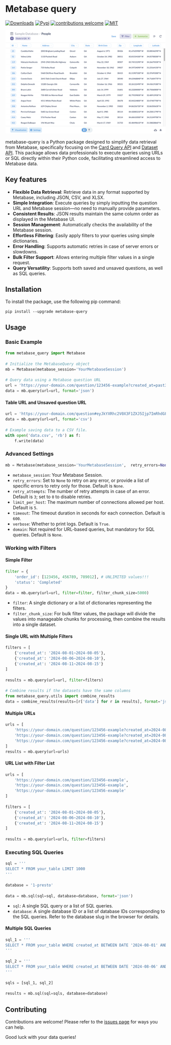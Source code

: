 # Metabase query
[![Downloads](https://img.shields.io/pypi/dm/metabase-query)](https://pypi.org/project/metabase-query)
[![Pypi](https://img.shields.io/pypi/v/metabase-query)](https://pypi.org/project/metabase-query)
[![contributions welcome](https://img.shields.io/badge/contributions-welcome-brightgreen.svg)](https://github.com/tranngocminhhieu/metabase-query/issues)
[![MIT](https://img.shields.io/github/license/tranngocminhhieu/metabase-query)](https://github.com/tranngocminhhieu/metabase-query/blob/main/LICENSE)

![example-table.png](https://raw.githubusercontent.com/tranngocminhhieu/metabase-query/main/example-table.png)

metabase-query is a Python package designed to simplify data retrieval from Metabase, specifically focusing on the [Card Query API](https://www.metabase.com/docs/latest/api/card#post-apicardcard-idqueryexport-format) and [Dataset API](https://www.metabase.com/docs/latest/api/dataset#post-apidatasetexport-format). This package allows data professionals to execute queries using URLs or SQL directly within their Python code, facilitating streamlined access to Metabase data.

## Key features
- **Flexible Data Retrieval**: Retrieve data in any format supported by Metabase, including JSON, CSV, and XLSX.
- **Simple Integration**: Execute queries by simply inputting the question URL and Metabase session—no need to manually provide parameters.
- **Consistent Results**: JSON results maintain the same column order as displayed in the Metabase UI.
- **Session Management**: Automatically checks the availability of the Metabase session.
- **Effortless Filtering**: Easily apply filters to your queries using simple dictionaries.
- **Error Handling**: Supports automatic retries in case of server errors or slowdowns.
- **Bulk Filter Support**: Allows entering multiple filter values in a single request.
- **Query Versatility**: Supports both saved and unsaved questions, as well as SQL queries.

## Installation
To install the package, use the following pip command:
```shell
pip install --upgrade metabase-query
```

## Usage

### Basic Example
```python
from metabase_query import Metabase

# Initialize the MetabaseQuery object
mb = Metabase(metabase_session='YourMetabaseSession')

# Query data using a Metabase question URL
url = 'https://your-domain.com/question/123456-example?created_at=past3months'
data = mb.query(url=url, format='json')
```

#### Table URL and Unsaved question URL

```python
url = 'https://your-domain.com/question#eyJkYXRhc2V0X3F1ZXJ5Ijp7ImRhdGFiYXNlIjo2LCJxdWVyeSI6eyJzb3VyY2UtdGFibGUiOjQ4MzV9LCJ0eXBlIjoicXVlcnkifSwiZGlzcGxheSI6InRhYmxlIiwidmlzdWFsaXphdGlvbl9zZXR0aW5ncyI6e319'
data = mb.query(url=url, format='csv')

# Example saving data to a CSV file.
with open('data.csv', 'rb') as f:
    f.write(data)
```

### Advanced Settings
```python
mb = Metabase(metabase_session='YourMetabaseSession',  retry_errors=None, retry_attempts=3, limit_per_host=5, timeout=600, verbose=True, domain=None)
```
- `metabase_session`: Your Metabase Session.
- `retry_errors`: Set to `None` to retry on any error, or provide a list of specific errors to retry only for those. Default is `None`.
- `retry_attempts`: The number of retry attempts in case of an error. Default is `3`; set to `0` to disable retries.
- `limit_per_host`: The maximum number of connections allowed per host. Default is `5`.
- `timeout`: The timeout duration in seconds for each connection. Default is `600`.
- `verbose`: Whether to print logs. Default is `True`.
- `domain`: Not required for URL-based queries, but mandatory for SQL queries. Default is `None`.


### Working with Filters
#### Simple Filter
```python
filter = {
    'order_id': [123456, 456789, 789012], # UNLIMITED values!!!
    'status': 'Completed'
}
data = mb.query(url=url, filter=filter, filter_chunk_size=5000)
```
- `filter`: A single dictionary or a list of dictionaries representing the filters.
- `filter_chunk_size`: For bulk filter values, the package will divide the values into manageable chunks for processing, then combine the results into a single dataset.

#### Single URL with Multiple Filters
```python
filters = [
    {'created_at': '2024-08-01~2024-08-05'},
    {'created_at': '2024-08-06~2024-08-10'},
    {'created_at': '2024-08-11~2024-08-15'}
]

results = mb.query(url=url, filter=filters)

# Combine results if the datasets have the same columns
from metabase_query.utils import combine_results
data = combine_results(results=[r['data'] for r in results], format='json')
```

#### Multiple URLs
```python
urls = [
    'https://your-domain.com/question/123456-example?created_at=2024-08-01~2024-08-05',
    'https://your-domain.com/question/123456-example?created_at=2024-08-06~2024-08-10',
    'https://your-domain.com/question/123456-example?created_at=2024-08-11~2024-08-15'
]
results = mb.query(url=urls)
```

#### URL List with Filter List
```python
urls = [
    'https://your-domain.com/question/123456-example',
    'https://your-domain.com/question/123456-example',
    'https://your-domain.com/question/123456-example'
]

filters = [
    {'created_at': '2024-08-01~2024-08-05'},
    {'created_at': '2024-08-06~2024-08-10'},
    {'created_at': '2024-08-11~2024-08-15'}
]

results = mb.query(url=urls, filter=filters)
```



### Executing SQL Queries
```python
sql = '''
SELECT * FROM your_table LIMIT 1000
'''

database = '1-presto'

data = mb.sql(sql=sql, database=database, format='json')
```
- `sql`: A single SQL query or a list of SQL queries.
- `database`: A single database ID or a list of database IDs corresponding to the SQL queries. Refer to the database slug in the browser for details.

#### Multiple SQL Queries
```python
sql_1 = '''
SELECT * FROM your_table WHERE created_at BETWEEN DATE '2024-08-01' AND '2024-08-05'
'''

sql_2 = '''
SELECT * FROM your_table WHERE created_at BETWEEN DATE '2024-08-06' AND '2024-08-10'
'''

sqls = [sql_1, sql_2]

results = mb.sql(sql=sqls, database=database)
```

## Contributing
Contributions are welcome! Please refer to the [issues page](https://github.com/tranngocminhhieu/metabase-query/issues) for ways you can help.

Good luck with your data queries!